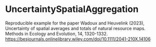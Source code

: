 # UncertaintySpatialAggregation
Reproducible example for the paper Wadoux and Heuvelink (2023), Uncertainty of spatial averages and totals of natural resource maps. Methods in Ecology and Evolution, 14, 1320-1332.
https://besjournals.onlinelibrary.wiley.com/doi/10.1111/2041-210X.14106
